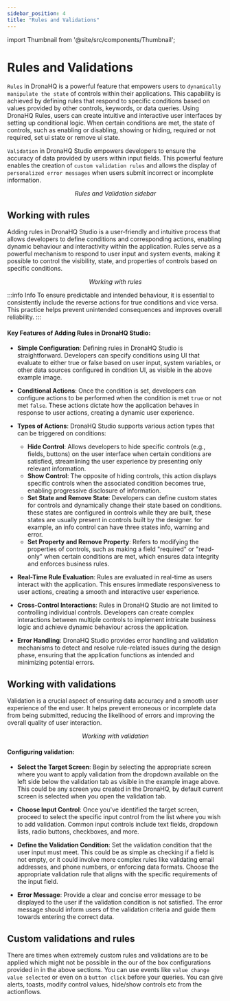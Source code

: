 ```yaml
---
sidebar_position: 4
title: "Rules and Validations"
---
```


import Thumbnail from '@site/src/components/Thumbnail';

# Rules and Validations


`Rules`  in DronaHQ is a powerful feature that empowers users to `dynamically manipulate the state` of controls within their applications. This capability is achieved by defining rules that respond to specific conditions based on values provided by other controls, keywords, or data queries. Using DronaHQ Rules, users can create intuitive and interactive user interfaces by setting up conditional logic. When certain conditions are met, the state of controls, such as enabling or disabling, showing or hiding, required or not required, set ui state or remove ui state.

`Validation` in DronaHQ Studio empowers developers to ensure the accuracy of data provided by users within input fields. This powerful feature enables the creation of `custom validation rules` and allows the display of `personalized error messages` when users submit incorrect or incomplete information.

<figure>
  <Thumbnail src="/img/ui-builder/rules-and-validation/rules-and-validation-sidebar.png" alt="rules and validation sidebar" />
  <figcaption align = "center"><i>Rules and Validation sidebar</i></figcaption>
</figure>

## Working with rules

 Adding rules in DronaHQ Studio is a user-friendly and intuitive process that allows developers to define conditions and corresponding actions, enabling dynamic behaviour and interactivity within the application. Rules serve as a powerful mechanism to respond to user input and system events, making it possible to control the visibility, state, and properties of controls based on specific conditions.

<figure>
  <Thumbnail src="/img/ui-builder/rules-and-validation/working-with-rules.png" alt="working with rules" />
  <figcaption align = "center"><i>Working with rules</i></figcaption>
</figure>

:::info Info
To ensure predictable and intended behaviour, it is essential to consistently include the reverse actions for true conditions and vice versa. This practice helps prevent unintended consequences and improves overall reliability.
:::
#### Key Features of Adding Rules in DronaHQ Studio:

- **Simple Configuration**: Defining rules in DronaHQ Studio is straightforward. Developers can specify conditions using UI that evaluate to either true or false based on user input, system variables, or other data sources configured in condition UI, as visible in the above example image.

- **Conditional Actions**: Once the condition is set, developers can configure actions to be performed when the condition is met `true` or not met `false`. These actions dictate how the application behaves in response to user actions, creating a dynamic user experience.

- **Types of Actions**: DronaHQ Studio supports various action types that can be triggered on conditions:
    - **Hide Control**: Allows developers to hide specific controls (e.g., fields, buttons) on the user interface when certain conditions are satisfied, streamlining the user experience by presenting only relevant information.
    - **Show Control**: The opposite of hiding controls, this action displays specific controls when the associated condition becomes true, enabling progressive disclosure of information.
    - **Set State and Remove State**: Developers can define custom states for controls and dynamically change their state based on conditions. these states are configured in controls while they are built, these states are usually present in controls built by the designer. for example, an info control can have three states info, warning and error.
    - **Set Property and Remove Property**: Refers to modifying the properties of controls, such as making a field "required" or "read-only" when certain conditions are met, which ensures data integrity and enforces business rules.

- **Real-Time Rule Evaluation**: Rules are evaluated in real-time as users interact with the application. This ensures immediate responsiveness to user actions, creating a smooth and interactive user experience.

- **Cross-Control Interactions**: Rules in DronaHQ Studio are not limited to controlling individual controls. Developers can create complex interactions between multiple controls to implement intricate business logic and achieve dynamic behaviour across the application.

- **Error Handling**: DronaHQ Studio provides error handling and validation mechanisms to detect and resolve rule-related issues during the design phase, ensuring that the application functions as intended and minimizing potential errors.

## Working with validations

Validation is a crucial aspect of ensuring data accuracy and a smooth user experience of the end user. It helps prevent erroneous or incomplete data from being submitted, reducing the likelihood of errors and improving the overall quality of user interaction.

<figure>
  <Thumbnail src="/img/ui-builder/rules-and-validation/working-with-validation.png" alt="working with validation" />
  <figcaption align = "center"><i>Working with validation</i></figcaption>
</figure>

#### Configuring validation:

- **Select the Target Screen**: Begin by selecting the appropriate screen where you want to apply validation from the dropdown available on the left side below the validation tab as visible in the example image above. This could be any screen you created in the DronaHQ, by default current screen is selected when you open the validation tab.

- **Choose Input Control**: Once you've identified the target screen, proceed to select the specific input control from the list where you wish to add validation. Common input controls include text fields, dropdown lists, radio buttons, checkboxes, and more.

- **Define the Validation Condition**: Set the validation condition that the user input must meet. This could be as simple as checking if a field is not empty, or it could involve more complex rules like validating email addresses, and phone numbers, or enforcing data formats. Choose the appropriate validation rule that aligns with the specific requirements of the input field.

- **Error Message**: Provide a clear and concise error message to be displayed to the user if the validation condition is not satisfied. The error message should inform users of the validation criteria and guide them towards entering the correct data.

## Custom validations and rules

There are times when extremely custom rules and validations are to be applied which might not be possible in the our of the box configurations provided in in the above sections. You can use events like `value change` `value selected` or even on a `button click` before your queries. You can give alerts, toasts, modify control values, hide/show controls etc from the actionflows. 